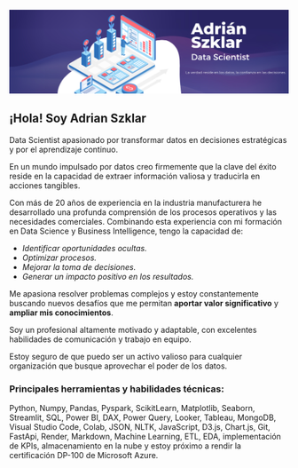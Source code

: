 ![](Imagen_portada.png)

## ¡Hola! Soy Adrian Szklar ‍

Data Scientist apasionado por transformar datos en decisiones estratégicas y por el aprendizaje continuo.

En un mundo impulsado por datos creo firmemente que la clave del éxito reside en la capacidad de extraer información valiosa y traducirla en acciones tangibles.

Con más de 20 años de experiencia en la industria manufacturera he desarrollado una profunda comprensión de los procesos operativos y las necesidades comerciales. Combinando esta experiencia con mi formación en Data Science y Business Intelligence, tengo la capacidad de:

- *Identificar oportunidades ocultas.*
- *Optimizar procesos.*
- *Mejorar la toma de decisiones.*
- *Generar un impacto positivo en los resultados.*

Me apasiona resolver problemas complejos y estoy constantemente buscando nuevos desafíos que me permitan **aportar valor significativo** y **ampliar mis conocimientos**.

Soy un profesional altamente motivado y adaptable, con excelentes habilidades de comunicación y trabajo en equipo.

Estoy seguro de que puedo ser un activo valioso para cualquier organización que busque aprovechar el poder de los datos.

### Principales herramientas y habilidades técnicas:

Python, Numpy, Pandas, Pyspark, ScikitLearn, Matplotlib, Seaborn, Streamlit, SQL, Power BI, DAX, Power Query, Looker, Tableau, MongoDB, Visual Studio Code, Colab, JSON, NLTK, JavaScript, D3.js, Chart.js, Git, FastApi, Render, Markdown, Machine Learning, ETL, EDA, implementación de KPIs, almacenamiento en la nube y estoy próximo a rendir la certificación DP-100 de Microsoft Azure.

<!--
**ASzklar/ASzklar** is a ✨ _special_ ✨ repository because its `README.md` (this file) appears on your GitHub profile.

Here are some ideas to get you started:

- 🔭 I’m currently working on ...
- 🌱 I’m currently learning ...
- 👯 I’m looking to collaborate on ...
- 🤔 I’m looking for help with ...
- 💬 Ask me about ...
- 📫 How to reach me: ...
- 😄 Pronouns: ...
- ⚡ Fun fact: ...
-->
